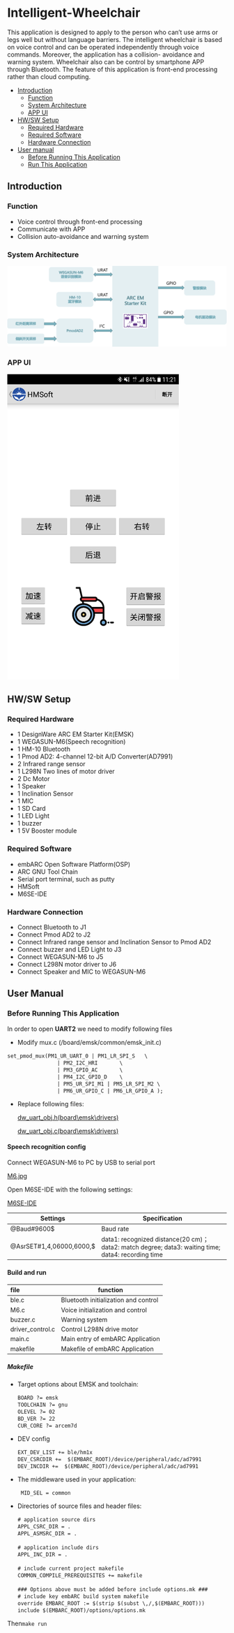 # Intelligent-Wheelchair

This application is designed to apply to the person who can’t use arms or legs well but
without language barriers. The intelligent wheelchair is based on voice control
and can be operated independently through voice commands. Moreover,
the application has a collision- avoidance and warning system. Wheelchair  also can be control by smartphone APP through
Bluetooth. The feature of this application is front-end processing rather than
cloud computing.

- [Introduction](https://github.com/YuaniLee/Intelligent-Wheelchair/blob/master/README.md#introduction)
  - [Function](https://github.com/YuaniLee/Intelligent-Wheelchair/blob/master/README.md#function)
  - [System Architecture](https://github.com/YuaniLee/Intelligent-Wheelchair/blob/master/README.md#system-architecture)
  - [APP UI](https://github.com/YuaniLee/Intelligent-Wheelchair/blob/master/README.md#app-ui)
- [HW/SW Setup](https://github.com/YuaniLee/Intelligent-Wheelchair/blob/master/README.md#hwsw-setup)
  - [Required Hardware](https://github.com/YuaniLee/Intelligent-Wheelchair/blob/master/README.md#required-hardware)
  - [Required Software](https://github.com/YuaniLee/Intelligent-Wheelchair/blob/master/README.md#required-software)
  - [Hardware Connection](https://github.com/YuaniLee/Intelligent-Wheelchair/blob/master/README.md#hardware-connection)
- [User manual](https://github.com/YuaniLee/Intelligent-Wheelchair/blob/master/README.md#user-manual)
  - [Before Running This Application](https://github.com/YuaniLee/Intelligent-Wheelchair/blob/master/README.md#before-running-this-application)
  - [Run This Application](https://github.com/YuaniLee/Intelligent-Wheelchair/blob/master/README.md#run-this-application)

## Introduction

### Function

- Voice control through front-end processing
- Communicate with APP 
- Collision auto-avoidance and warning system

### System Architecture

![frame.png](https://github.com/YuaniLee/Intelligent-Wheelchair/blob/master/doc/picture/frame.png)

### APP UI

![HMSoft.png](https://github.com/YuaniLee/Intelligent-Wheelchair/blob/master/doc/picture/HMSoft.png)

## HW/SW Setup

### Required Hardware

- 1 DesignWare ARC EM Starter Kit(EMSK)
- 1 WEGASUN-M6(Speech recognition)
- 1 HM-10 Bluetooth
- 1 Pmod AD2: 4-channel 12-bit A/D Converter(AD7991)
- 2 Infrared range sensor
- 1 L298N Two lines of motor driver
- 2 Dc Motor
- 1 Speaker
- 1 Inclination Sensor
- 1 MIC
- 1 SD Card 
- 1 LED Light
- 1 buzzer
- 1 5V Booster module

### Required Software

- embARC Open Software Platform(OSP)
- ARC GNU Tool Chain
- Serial port terminal, such as putty
- HMSoft
- M6SE-IDE

### Hardware Connection

- Connect Bluetooth to J1
- Connect Pmod AD2 to J2
- Connect Infrared range sensor and Inclination Sensor to Pmod AD2
- Connect buzzer and  LED Light to J3
- Connect WEGASUN-M6 to J5
- Connect L298N motor driver to J6
- Connect Speaker and MIC to WEGASUN-M6

## User Manual

### Before Running This Application

In order to open  **UART2** we need to modify following files

- Modify mux.c (/board/emsk/common/emsk_init.c)

```
set_pmod_mux(PM1_UR_UART_0 | PM1_LR_SPI_S	\
				| PM2_I2C_HRI		\
				| PM3_GPIO_AC		\
				| PM4_I2C_GPIO_D	\
				| PM5_UR_SPI_M1 | PM5_LR_SPI_M2	\
				| PM6_UR_GPIO_C | PM6_LR_GPIO_A );
```

- Replace following files:

  [dw_uart_obj.h(board\emsk\drivers)](https://github.com/YuaniLee/Intelligent-Wheelchair/blob/master/dw_uart_obj.h )

  [dw_uart_obj.c(board\emsk\drivers)](https://github.com/YuaniLee/Intelligent-Wheelchair/blob/master/dw_uart_obj.c)

#### Speech recognition config

Connect WEGASUN-M6 to PC by USB to serial port

[M6.jpg](https://github.com/YuaniLee/Intelligent-Wheelchair/blob/master/doc/picture/HMSoft.png)

Open M6SE-IDE with the following settings:

[M6SE-IDE](https://github.com/YuaniLee/Intelligent-Wheelchair/blob/master/doc/picture/M6SE-IDE.JPG)

| Settings                 | Specification                                                |
| ------------------------ | ------------------------------------------------------------ |
| @Baud#9600$              | Baud rate                                                    |
| @AsrSET#1,4,06000,6000,$ | data1: recognized distance(20 cm)；data2: match degree; data3: waiting time; data4: recording time |

#### Build and run

| file             | function                             |
| :--------------- | ------------------------------------ |
| ble.c            | Bluetooth initialization and control |
| M6.c             | Voice initialization and control     |
| buzzer.c         | Warning system                       |
| driver_control.c | Control L298N drive motor            |
| main.c           | Main entry of embARC Application     |
| makefile         | Makefile of embARC Application       |



##### Makefile

- Target options about EMSK and toolchain:

  ```
  BOARD ?= emsk
  TOOLCHAIN ?= gnu
  OLEVEL ?= 02
  BD_VER ?= 22
  CUR_CORE ?= arcem7d
  ```

- DEV config

  ```
  EXT_DEV_LIST += ble/hm1x
  DEV_CSRCDIR +=  $(EMBARC_ROOT)/device/peripheral/adc/ad7991
  DEV_INCDIR +=  $(EMBARC_ROOT)/device/peripheral/adc/ad7991
  ```

- The middleware used in your application:

  ```
   MID_SEL = common
  ```

- Directories of source files and header files:

  ```
  # application source dirs
  APPL_CSRC_DIR = .
  APPL_ASMSRC_DIR = .
  
  # application include dirs
  APPL_INC_DIR = .
  
  # include current project makefile
  COMMON_COMPILE_PREREQUISITES += makefile
  
  ### Options above must be added before include options.mk ###
  # include key embARC build system makefile
  override EMBARC_ROOT := $(strip $(subst \,/,$(EMBARC_ROOT)))
  include $(EMBARC_ROOT)/options/options.mk
  ```

Then`make run`
